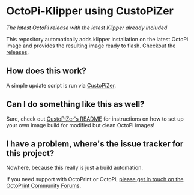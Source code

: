 # OctoPi-Klipper using CustoPiZer

*The latest OctoPi release with the latest Klipper already included*

This repository automatically adds klipper installation on the latest OctoPi image
and provides the resulting image ready to flash. Checkout the [releases](https://github.com/guysoft/OctoPi-Klipper-CustoPiZer/releases).

## How does this work?

A simple update script is run via [CustoPiZer](https://github.com/OctoPrint/CustoPiZer).

## Can I do something like this as well?

Sure, check out [CustoPiZer's README](https://github.com/OctoPrint/CustoPiZer) for 
instructions on how to set up your own image build for modified but clean OctoPi images!

## I have a problem, where's the issue tracker for this project?

Nowhere, because this really is just a build automation.

If you need support with OctoPrint or OctoPi, [please get in touch on the OctoPrint Community Forums](https://community.octoprint.org).
